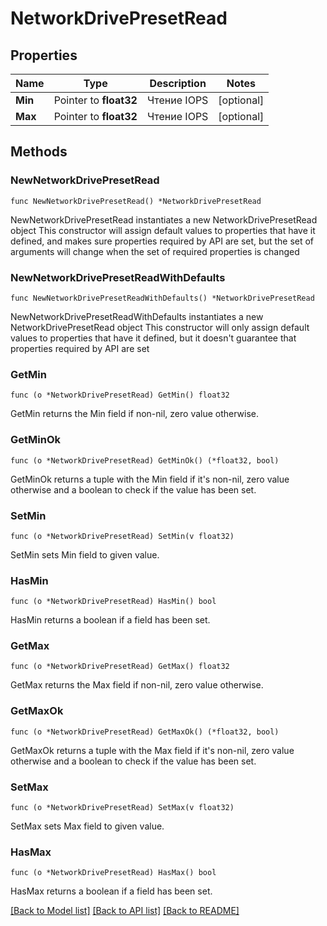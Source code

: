 # NetworkDrivePresetRead

## Properties

Name | Type | Description | Notes
------------ | ------------- | ------------- | -------------
**Min** | Pointer to **float32** | Чтение IOPS | [optional] 
**Max** | Pointer to **float32** | Чтение IOPS | [optional] 

## Methods

### NewNetworkDrivePresetRead

`func NewNetworkDrivePresetRead() *NetworkDrivePresetRead`

NewNetworkDrivePresetRead instantiates a new NetworkDrivePresetRead object
This constructor will assign default values to properties that have it defined,
and makes sure properties required by API are set, but the set of arguments
will change when the set of required properties is changed

### NewNetworkDrivePresetReadWithDefaults

`func NewNetworkDrivePresetReadWithDefaults() *NetworkDrivePresetRead`

NewNetworkDrivePresetReadWithDefaults instantiates a new NetworkDrivePresetRead object
This constructor will only assign default values to properties that have it defined,
but it doesn't guarantee that properties required by API are set

### GetMin

`func (o *NetworkDrivePresetRead) GetMin() float32`

GetMin returns the Min field if non-nil, zero value otherwise.

### GetMinOk

`func (o *NetworkDrivePresetRead) GetMinOk() (*float32, bool)`

GetMinOk returns a tuple with the Min field if it's non-nil, zero value otherwise
and a boolean to check if the value has been set.

### SetMin

`func (o *NetworkDrivePresetRead) SetMin(v float32)`

SetMin sets Min field to given value.

### HasMin

`func (o *NetworkDrivePresetRead) HasMin() bool`

HasMin returns a boolean if a field has been set.

### GetMax

`func (o *NetworkDrivePresetRead) GetMax() float32`

GetMax returns the Max field if non-nil, zero value otherwise.

### GetMaxOk

`func (o *NetworkDrivePresetRead) GetMaxOk() (*float32, bool)`

GetMaxOk returns a tuple with the Max field if it's non-nil, zero value otherwise
and a boolean to check if the value has been set.

### SetMax

`func (o *NetworkDrivePresetRead) SetMax(v float32)`

SetMax sets Max field to given value.

### HasMax

`func (o *NetworkDrivePresetRead) HasMax() bool`

HasMax returns a boolean if a field has been set.


[[Back to Model list]](../README.md#documentation-for-models) [[Back to API list]](../README.md#documentation-for-api-endpoints) [[Back to README]](../README.md)


